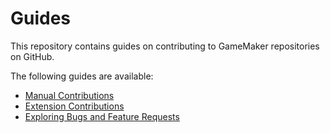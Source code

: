 # Guides

This repository contains guides on contributing to GameMaker repositories on GitHub.

The following guides are available: 

* [Manual Contributions](https://github.com/YoYoGames/GameMaker-Manual/blob/develop/README.md)
* [Extension Contributions](Extension_Contributions)
* [Exploring Bugs and Feature Requests](Exploring_Bugs_Feature_Requests)

